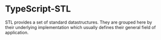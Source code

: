 TypeScript-STL
==============

STL provides a set of standard datastructures. They are grouped here by their underlying implementation which usually defines their general field of application.
